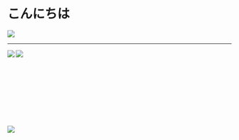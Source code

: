 # こんにちは
![](https://github.githubassets.com/images/mona-whisper.gif)
<hr />
<img align="left" src="https://github-readme-stats.vercel.app/api?username=bartenbach&show_icons=false&count_private=true&hide_title=false&custom_title=GitHub Stats&hide_rank=true&disable_animations=true&include_all_commits=true" />
<img align="left" src="https://github-readme-stats.vercel.app/api/top-langs/?username=bartenbach&langs_count=10&layout=compact&hide_title=false&custom_title=Languages Used" />
<br/><br/><br/><br/><br/><br/><br/><br/><br/><br/> <!-- what in the fuck -->
<img align="left" src="https://github-readme-stats.vercel.app/api/wakatime?username=bartenbach&hide_title=false&layout=default&custom_title=Time Spent in Vim" />
